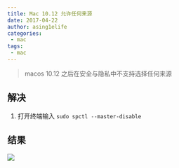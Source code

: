 ```yaml
---
title: Mac 10.12 允许任何来源
date: 2017-04-22
author: asing1elife
categories:
 - mac
tags:
 - mac
---
```

> macos 10.12 之后在安全与隐私中不支持选择任何来源  

## 解决
1. 打开终端输入 `sudo spctl --master-disable`

## 结果
![](http://asing1elife.com/sources/images/854A4762-9F3C-47CD-ABA5-2345AA487342.png)